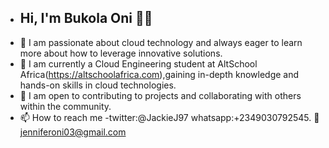 - ## Hi, I'm Bukola Oni 👋🏿
- 👀 I am passionate about cloud technology and always eager to learn more about how to leverage innovative solutions.
- 🌱 I am currently a Cloud Engineering student at AltSchool Africa(https://altschoolafrica.com),gaining in-depth knowledge and hands-on skills in cloud technologies.
- 💞️ I am open to contributing  to projects and collaborating  with others within  the community.
- 📫 How to reach me -twitter:@JackieJ97 whatsapp:+2349030792545. 📩 jenniferoni03@gmail.com

<!---
Bukol8/Bukol8 is a ✨ special ✨ repository because its `README.md` (this file) appears on your GitHub profile.
You can click the Preview link to take a look at your changes.
--->
